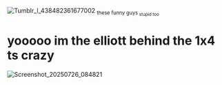 ![Tumblr_l_438482361677002](https://github.com/user-attachments/assets/9bcca082-6ff0-4601-b51c-f85884301fcd) <sub>these funny guys
<sub> stupid too


# yooooo im the elliott behind the 1x4 ts crazy
![Screenshot_20250726_084821](https://github.com/user-attachments/assets/64701045-2dc0-43ec-b782-bf3fa0de4e54)
